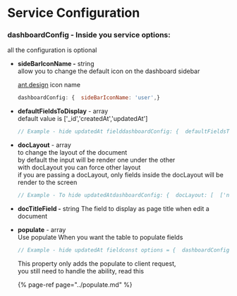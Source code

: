 # Service Configuration

### dashboardConfig - Inside you service options:

all the configuration is optional



* **sideBarIconName -** string  
  allow you to change the default icon on the dashboard sidebar

  [ant.design](https://ant.design/components/icon/) icon name  


  ```javascript
  dashboardConfig: {  sideBarIconName: 'user',}

  ```

* **defaultFieldsToDisplay** - array  
  default value is \['\_id','createdAt','updatedAt'\]  


  ```javascript
  // Example - hide updatedAt fielddashboardConfig: {  defaultFieldsToDisplay: ['_id','createdAt'],}
  ```

* **docLayout** -  array  
  to change the layout of the document  
  by default the input will be render one under the other  
  with docLayout you can force other layout  
  if you are passing a docLayout, only fields inside the docLayout will be render to the screen  


  ```javascript
  // Example - To hide updatedAtdashboardConfig: {  docLayout: [  ['name','color'] // render fields in the same row  'tags',  'type',  {    when: {      field: 'type',      equalTo: 'other',      then: ['otherType','info'], // render this fields only when       otherwise: ['info']    }  }  ],}
  ```

* **docTitleField -** string The field to display as page title when edit a document 
* **populate** - array  
  Use populate When you want the table to populate fields  


  ```javascript
  // Example - hide updatedAt fieldconst options = {  dashboardConfig: {    populate: ['users'],  }}
  ```

  This property only adds the populate to client request,   
  you still need to handle the ability, read this  


  {% page-ref page="../populate.md" %}

